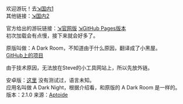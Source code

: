欢迎游玩！去[⇲国内1](https://www.xiaodao0.com/admin/index.html?lang=cn)  
其他链接：[⇲国内2](https://qiujunya.com/adarkroom/?lang=zh_cn)

官方给出的游玩链接：[⇲官网版](http://adarkroom.doublespeakgames.com/?lang=zh_cn) [⇲GitHub Pages版本](http://doublespeakgames.github.io/adarkroom)  
初次加载会有点慢，接下来就会好多了。

原版叫做：A Dark Room，不知道由于什么原因，翻译成了小黑屋。  
[GitHub上的项目](https://github.com/doublespeakgames/adarkroom)

由于技术原因，无法放在Steve的小工具网站上，所以先放外链。

安卓版：[这里](/games/a-dark-night-2.1.0.apk) 没有测试过，语言未知。  
应用名叫做 A Dark Night，根据介绍看，和原版的 A Dark Room 是一样的。  
版本：2.1.0 来源：[Aptoide](https://a-dark-night.cn.aptoide.com/app)

